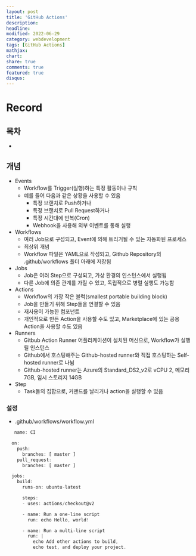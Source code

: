 ```yaml
---
layout: post
title: 'GitHub Actions'
description:
headline:
modified: 2022-06-29
category: webdevelopment
tags: [GitHub Actions]
mathjax:
chart:
share: true
comments: true
featured: true
disqus:
---
```


# Record

## 목차

-   [](#)

## 개념

-   Events
    -   Workflow를 Trigger(실행)하는 특정 활동이나 규칙
    -   예를 들어 다음과 같은 상황을 사용할 수 있음
        -   특정 브랜치로 Push하거나
        -   특정 브랜치로 Pull Request하거나
        -   특정 시간대에 반복(Cron)
        -   Webhook을 사용해 외부 이벤트를 통해 실행
-   Workflows
    -   여러 Job으로 구성되고, Event에 의해 트리거될 수 있는 자동화된 프로세스
    -   최상위 개념
    -   Workflow 파일은 YAML으로 작성되고, Github Repository의 .github/workflows 폴더 아래에 저장됨
-   Jobs
    -   Job은 여러 Step으로 구성되고, 가상 환경의 인스턴스에서 실행됨
    -   다른 Job에 의존 관계를 가질 수 있고, 독립적으로 병렬 실행도 가능함
-   Actions
    -   Workflow의 가장 작은 블럭(smallest portable building block)
    -   Job을 만들기 위해 Step들을 연결할 수 있음
    -   재사용이 가능한 컴포넌트
    -   개인적으로 만든 Action을 사용할 수도 있고, Marketplace에 있는 공용 Action을 사용할 수도 있음
-   Runners
    -   Gitbub Action Runner 어플리케이션이 설치된 머신으로, Workflow가 실행될 인스턴스
    -   Github에서 호스팅해주는 Github-hosted runner와 직접 호스팅하는 Self-hosted runner로 나뉨
    -   Github-hosted runner는 Azure의 Standard_DS2_v2로 vCPU 2, 메모리 7GB, 임시 스토리지 14GB
-   Step
    -   Task들의 집합으로, 커맨드를 날리거나 action을 실행할 수 있음

### 설정

-   .github/workflows/workflow.yml

```JavaScript
   name: CI

  on:
    push:
      branches: [ master ]
    pull_request:
      branches: [ master ]

  jobs:
    build:
      runs-on: ubuntu-latest

      steps:
      - uses: actions/checkout@v2

      - name: Run a one-line script
        run: echo Hello, world!

      - name: Run a multi-line script
        run: |
          echo Add other actions to build,
          echo test, and deploy your project.
```

###
